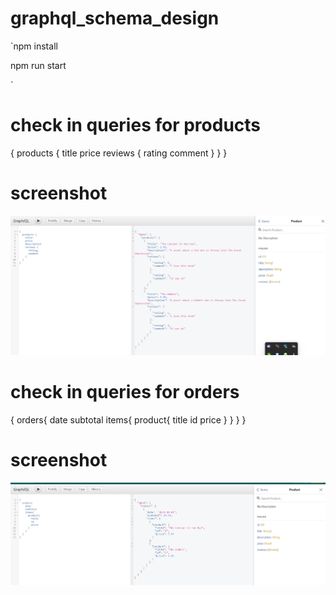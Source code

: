 # graphql_schema_design

`npm install 

npm run start


`

# check in queries for products

{
  products {
    title
    price
    reviews {
      rating
      comment
    }
  }
}


# screenshot 
![](1.png)

# check in queries for orders

{
  orders{
    date
    subtotal
    items{
      product{
        title
        id
        price
      }
    }
  }
}


# screenshot 
![](2.png)

